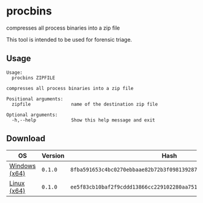 # procbins
compresses all process binaries into a zip file

This tool is intended to be used for forensic triage.

## Usage
```
Usage:
  procbins ZIPFILE

compresses all process binaries into a zip file

Positional arguments:
  zipfile               name of the destination zip file

Optional arguments:
  -h,--help             Show this help message and exit
```
## Download

| OS | Version | Hash |
|----|---------|-----|
|[Windows (x64)](https://github.com/teeshop/procbins/releases/download/0.1.0/procbins_0.1.0_x86_64-pc-windows-gnu.zip) | `0.1.0`  | `8fba591653c4bc0270ebbaae82b72b3f098139287ed30939e9e0127094d23e0c` |
|[Linux (x64)](https://github.com/teeshop/procbins/releases/download/0.1.0/procbins_0.1.0_x86_64-unknown-linux-musl.zip) | `0.1.0`  | `ee5f83cb10baf2f9cddd13866cc229102280aa751ed9a49c0ca5ba93dbcd9c5e` |

